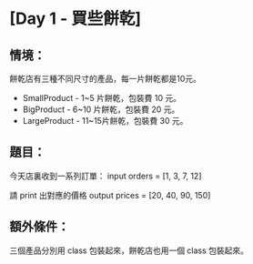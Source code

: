 # [Day 1 - 買些餅乾]
## 情境：
餅乾店有三種不同尺寸的產品，每一片餅乾都是10元。  
* SmallProduct - 1~5 片餅乾，包裝費 10 元。
* BigProduct - 6~10 片餅乾，包裝費 20 元。
* LargeProduct - 11~15片餅乾，包裝費 30 元。

## 題目：
今天店裏收到一系列訂單：
input orders = [1, 3, 7, 12]

請 print 出對應的價格
output prices  = [20, 40, 90, 150]

## 額外條件：
三個產品分別用 class 包裝起來，餅乾店也用一個 class 包裝起來。
